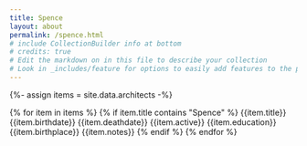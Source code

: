 ```yaml
---
title: Spence
layout: about
permalink: /spence.html
# include CollectionBuilder info at bottom
# credits: true
# Edit the markdown on in this file to describe your collection
# Look in _includes/feature for options to easily add features to the page
---
```


{%- assign items = site.data.architects -%}

{% for item in items %}
{% if item.title contains "Spence" %}
{{item.title}}
{{item.birthdate}}
{{item.deathdate}}
{{item.active}}
{{item.education}}
{{item.birthplace}}
{{item.notes}}
{% endif %}
{% endfor %}